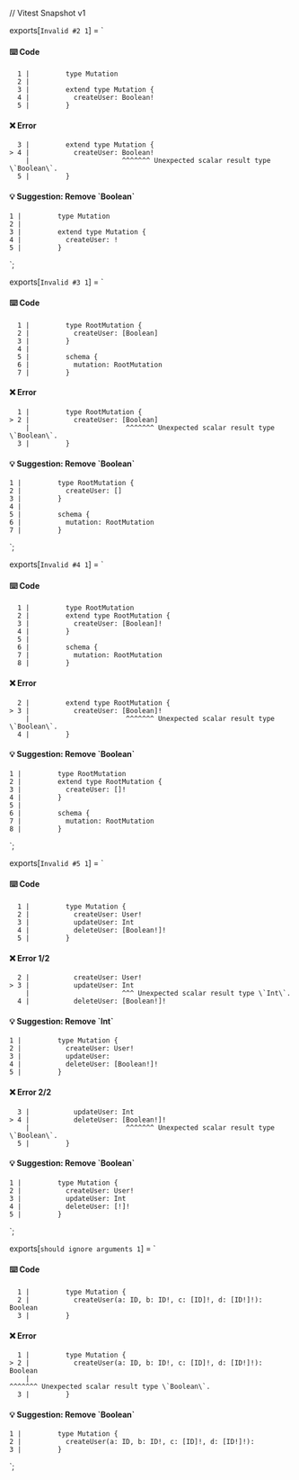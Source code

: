 // Vitest Snapshot v1

exports[`Invalid #2 1`] = `
#### ⌨️ Code

      1 |         type Mutation
      2 |
      3 |         extend type Mutation {
      4 |           createUser: Boolean!
      5 |         }

#### ❌ Error

      3 |         extend type Mutation {
    > 4 |           createUser: Boolean!
        |                       ^^^^^^^ Unexpected scalar result type \`Boolean\`.
      5 |         }

#### 💡 Suggestion: Remove \`Boolean\`

    1 |         type Mutation
    2 |
    3 |         extend type Mutation {
    4 |           createUser: !
    5 |         }
`;

exports[`Invalid #3 1`] = `
#### ⌨️ Code

      1 |         type RootMutation {
      2 |           createUser: [Boolean]
      3 |         }
      4 |
      5 |         schema {
      6 |           mutation: RootMutation
      7 |         }

#### ❌ Error

      1 |         type RootMutation {
    > 2 |           createUser: [Boolean]
        |                        ^^^^^^^ Unexpected scalar result type \`Boolean\`.
      3 |         }

#### 💡 Suggestion: Remove \`Boolean\`

    1 |         type RootMutation {
    2 |           createUser: []
    3 |         }
    4 |
    5 |         schema {
    6 |           mutation: RootMutation
    7 |         }
`;

exports[`Invalid #4 1`] = `
#### ⌨️ Code

      1 |         type RootMutation
      2 |         extend type RootMutation {
      3 |           createUser: [Boolean]!
      4 |         }
      5 |
      6 |         schema {
      7 |           mutation: RootMutation
      8 |         }

#### ❌ Error

      2 |         extend type RootMutation {
    > 3 |           createUser: [Boolean]!
        |                        ^^^^^^^ Unexpected scalar result type \`Boolean\`.
      4 |         }

#### 💡 Suggestion: Remove \`Boolean\`

    1 |         type RootMutation
    2 |         extend type RootMutation {
    3 |           createUser: []!
    4 |         }
    5 |
    6 |         schema {
    7 |           mutation: RootMutation
    8 |         }
`;

exports[`Invalid #5 1`] = `
#### ⌨️ Code

      1 |         type Mutation {
      2 |           createUser: User!
      3 |           updateUser: Int
      4 |           deleteUser: [Boolean!]!
      5 |         }

#### ❌ Error 1/2

      2 |           createUser: User!
    > 3 |           updateUser: Int
        |                       ^^^ Unexpected scalar result type \`Int\`.
      4 |           deleteUser: [Boolean!]!

#### 💡 Suggestion: Remove \`Int\`

    1 |         type Mutation {
    2 |           createUser: User!
    3 |           updateUser: 
    4 |           deleteUser: [Boolean!]!
    5 |         }

#### ❌ Error 2/2

      3 |           updateUser: Int
    > 4 |           deleteUser: [Boolean!]!
        |                        ^^^^^^^ Unexpected scalar result type \`Boolean\`.
      5 |         }

#### 💡 Suggestion: Remove \`Boolean\`

    1 |         type Mutation {
    2 |           createUser: User!
    3 |           updateUser: Int
    4 |           deleteUser: [!]!
    5 |         }
`;

exports[`should ignore arguments 1`] = `
#### ⌨️ Code

      1 |         type Mutation {
      2 |           createUser(a: ID, b: ID!, c: [ID]!, d: [ID!]!): Boolean
      3 |         }

#### ❌ Error

      1 |         type Mutation {
    > 2 |           createUser(a: ID, b: ID!, c: [ID]!, d: [ID!]!): Boolean
        |                                                           ^^^^^^^ Unexpected scalar result type \`Boolean\`.
      3 |         }

#### 💡 Suggestion: Remove \`Boolean\`

    1 |         type Mutation {
    2 |           createUser(a: ID, b: ID!, c: [ID]!, d: [ID!]!): 
    3 |         }
`;
